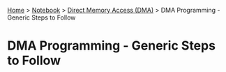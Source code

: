 <a href="../../">Home</a> > <a href="../notebook">Notebook</a> > <a href="./">Direct Memory Access (DMA)</a> > DMA Programming - Generic Steps to Follow

# DMA Programming - Generic Steps to Follow



